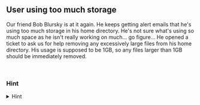 ## User using too much storage

Our friend Bob Blursky is at it again. He keeps getting alert emails that he's using too much storage in his home directory. He's not sure what's using so much space as he isn't really working on much... go figure... He opened a ticket to ask us for help removing any excessively large files from his home directory. His usage is supposed to be 1GB, so any files larger than 1GB should be immediately removed.

<br>

### Hint
<details>
<summary>Hint</summary>
<br>
Try using the `du` command to look for large files.

</details>